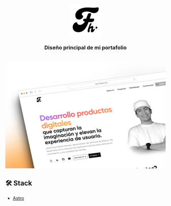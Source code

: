 <main>
  <div align="center">
    <picture height="250em" align="center">
      <source
        media='(prefers-color-scheme: dark)'
        srcSet='https://github.com/FabianHermar/fabianh.dev/blob/main/public/svg/light-logo.svg'
      />
      <source
        media='(prefers-color-scheme: light)'
        srcSet='https://github.com/FabianHermar/fabianh.dev/blob/main/public/svg/dark-logo.svg'
      />
      <img
        height="100em"
        alt='Boxode Logo'
        src='https://github.com/FabianHermar/fabianh.dev/blob/main/public/svg/dark-logo.svg'
      />
    </picture>
  <h3>Diseño principal de mi portafolio</h3>
    <br />
    <img src="https://github.com/FabianHermar/fabianh.dev/blob/main/public/FH_mockup.webp" alt="Web design of my personal portfolio" />
    <br />
  </div>
    <div>
      <h2>🛠 Stack</h2>
      <ul>
        <li><a href="https://astro.build/">Astro</a></li>
      </ul>
    </div>
</main>
